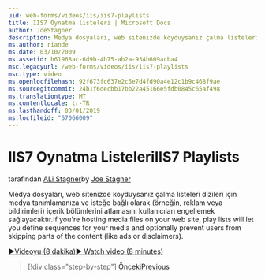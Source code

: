 ```yaml
---
uid: web-forms/videos/iis/iis7-playlists
title: IIS7 Oynatma listeleri | Microsoft Docs
author: JoeStagner
description: Medya dosyaları, web sitenizde koyduysanız çalma listeleri dizileri için medya tanımlamanıza ve isteğe bağlı olarak t bölümlerini atlamasını kullanıcıları engellemek sağlar...
ms.author: riande
ms.date: 03/10/2009
ms.assetid: b61968ac-6d9b-4b75-ab2a-934b609acba4
msc.legacyurl: /web-forms/videos/iis/iis7-playlists
msc.type: video
ms.openlocfilehash: 92f673fc637e2c5e7d4fd90a4e12c1b9c468f9ae
ms.sourcegitcommit: 24b1f6decbb17bb22a45166e5fdb0845c65af498
ms.translationtype: MT
ms.contentlocale: tr-TR
ms.lasthandoff: 03/01/2019
ms.locfileid: "57066009"
---
```

<a name="iis7-playlists"></a><span data-ttu-id="fe722-103">IIS7 Oynatma Listeleri</span><span class="sxs-lookup"><span data-stu-id="fe722-103">IIS7 Playlists</span></span>
====================
<span data-ttu-id="fe722-104">tarafından [ALi Stagner](https://github.com/JoeStagner)</span><span class="sxs-lookup"><span data-stu-id="fe722-104">by [Joe Stagner](https://github.com/JoeStagner)</span></span>

<span data-ttu-id="fe722-105">Medya dosyaları, web sitenizde koyduysanız çalma listeleri dizileri için medya tanımlamanıza ve isteğe bağlı olarak (örneğin, reklam veya bildirimleri) içerik bölümlerini atlamasını kullanıcıları engellemek sağlayacaktır.</span><span class="sxs-lookup"><span data-stu-id="fe722-105">If you're hosting media files on your web site, play lists will let you define sequences for your media and optionally prevent users from skipping parts of the content (like ads or disclaimers).</span></span>

[<span data-ttu-id="fe722-106">&#9654;Videoyu (8 dakika)</span><span class="sxs-lookup"><span data-stu-id="fe722-106">&#9654; Watch video (8 minutes)</span></span>](https://channel9.msdn.com/Blogs/ASP-NET-Site-Videos/iis7-playlists)

> [!div class="step-by-step"]
> [<span data-ttu-id="fe722-107">Önceki</span><span class="sxs-lookup"><span data-stu-id="fe722-107">Previous</span></span>](bit-rate-throttling.md)

